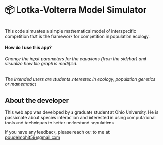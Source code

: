 # 📦 Lotka-Volterra Model Simulator
```
```
This code simulates a simple mathematical model of interspecific competition that is the framework for competition in population ecology.

#### How do I use this app?
###### Change the input parameters for the equations (from the sidebar) and visualize how the graph is modified.
###### The intended users are students interested in ecology, population genetics or mathematics

## About the developer

This web app was developed by a graduate student at Ohio University. He is passionate about species interaction and interested in using computational tools and techniques to better understand populations.

If you have any feedback, please reach out to me at: poudelmohit59@gmail.com
